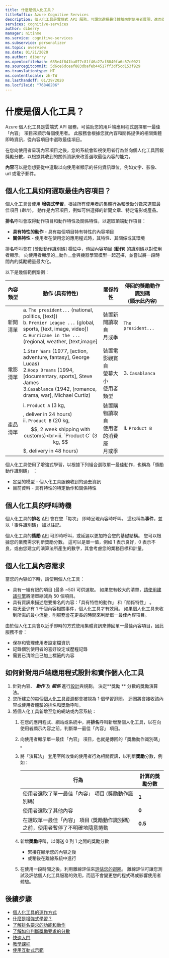 ```yaml
---
title: 什麼是個人化工具？
titleSuffix: Azure Cognitive Services
description: 個人化工具是雲端式 API 服務，可讓您選擇最佳體驗來對使用者展現，進而從其即時行為中學習。
services: cognitive-services
author: diberry
manager: nitinme
ms.service: cognitive-services
ms.subservice: personalizer
ms.topic: overview
ms.date: 01/21/2020
ms.author: diberry
ms.openlocfilehash: 685e4f841ba077c81f46a27af8040fa6c57c0021
ms.sourcegitcommit: 5d6ce6dceaf883dbafeb44517ff3df5cd153f929
ms.translationtype: HT
ms.contentlocale: zh-TW
ms.lasthandoff: 01/29/2020
ms.locfileid: "76846206"
---
```

# <a name="what-is-personalizer"></a>什麼是個人化工具？

Azure 個人化工具是雲端式 API 服務，可協助您的用戶端應用程式選擇單一最佳「內容」  項目來顯示每個使用者。 此服務會根據您就內容和關係提供的相關集體即時資訊，從內容項目中選取最佳項目。

在您向使用者呈現內容項目之後，您的系統會監視使用者行為並向個人化工具回報獎勵分數，以根據其收到的關係資訊來改善選取最佳內容的能力。

**內容**可以是您想要從中選取以向使用者顯示的任何資訊單位，例如文字、影像、url 或電子郵件。

<!--
![What is personalizer animation](./media/what-is-personalizer.gif)
-->

## <a name="how-does-personalizer-select-the-best-content-item"></a>個人化工具如何選取最佳內容項目？

個人化工具會使用 **增強式學習**，根據所有使用者的集體行為和獎勵分數來選取最佳項目 (_動作_)。 動作是內容項目，例如可供選擇的新聞文章、特定電影或產品。

**排名**呼叫會取得動作項目和動作特性及關係特性，以選取頂端動作項目：

* **具有特性的動作** - 具有每個項目特有特性的內容項目
* **關係特性** - 使用者在使用您的應用程式時，其特性、其關係或其環境

排名呼叫會在 [獎勵動作識別碼]  欄位中，傳回內容項目 (__動作__) 的識別碼以對使用者顯示。
向使用者顯示的__動作__會與機器學習模型一起選擇，並嘗試將一段時間內的獎勵總量最大化。

以下是幾個範例案例：

|內容類型|**動作 (具有特性)**|**關係特性**|傳回的獎勵動作識別碼<br>(顯示此內容)|
|--|--|--|--|
|新聞清單|a. `The president...` (national, politics, [text])<br>b. `Premier League ...` (global, sports, [text, image, video])<br> c. `Hurricane in the ...` (regional, weather, [text,image]|裝置新聞讀取自<br>月或季<br>|`The president...`|
|電影清單|1.`Star Wars` (1977, [action, adventure, fantasy], George Lucas)<br>2.`Hoop Dreams` (1994, [documentary, sports], Steve James<br>3.`Casablanca` (1942, [romance, drama, war], Michael Curtiz)|裝置電影觀賞自<br>螢幕大小<br>使用者類型<br>|3. `Casablanca`|
|產品清單|i. `Product A` (3 kg, $$$$, deliver in 24 hours)<br>ii. `Product B` (20 kg, $$, 2 week shipping with customs)<br>iii. `Product C` (3 kg, $$$, delivery in 48 hours)|裝置購物讀取自<br>使用者的消費層<br>月或季|ii. `Product B`|

個人化工具使用了增強式學習，以根據下列組合選取單一最佳動作，也稱為「獎勵動作識別碼」  ：
* 定型的模型 - 個人化工具服務收到的過去資訊
* 目前資料 - 具有特性的特定動作和關係特性

## <a name="when-to-call-personalizer"></a>個人化工具的呼叫時機

個人化工具的**排名** [API](https://go.microsoft.com/fwlink/?linkid=2092082) 會在您「每次」  即時呈現內容時呼叫。 這也稱為**事件**，並以「事件識別碼」  加以註記。

個人化工具的**獎勵** [API](https://westus2.dev.cognitive.microsoft.com/docs/services/personalizer-api/operations/Reward) 可即時呼叫，或延遲以更加符合您的基礎結構。 您可以根據您的業務需求判斷獎勵分數。 這可以是單一值，例如 1 表示良好，0 表示不良，或由您建立的演算法所產生的數字，其會考慮您的業務目標和計量。

## <a name="personalizer-content-requirements"></a>個人化工具內容需求

當您的內容如下時，請使用個人化工具：

* 具有一組有限的項目 (最多 ~50) 可供選取。 如果您有較大的清單，[請使用建議引擎](where-can-you-use-personalizer.md#use-personalizer-with-recommendation-engines)將清單縮減為 50 個項目。
* 具有資訊來描述您要排名的內容：「具有特性的動作」  和「關係特性」  。
* 每天至少有 1 千個內容相關事件，個人化工具才有效用。 如果個人化工具未收到所需的最小流量，則服務會花更長的時間來判斷單一最佳內容項目。

由於個人化工具會以近乎即時的方式使用集體資訊來傳回單一最佳內容項目，因此服務不會：
* 保存和管理使用者設定檔資訊
* 記錄個別使用者的喜好設定或歷程記錄
* 需要已清除且已加上標籤的內容

## <a name="how-to-design-and-implement-personalizer-for-your-client-application"></a>如何針對用戶端應用程式設計和實作個人化工具

1. 針對內容、 **_動作_** 及 **_關係_** 進行[設計](concepts-features.md)與規劃。 決定**獎勵 ** 分數的獎勵演算法。
1. 您所建立的每個[個人化工具資源](how-to-settings.md)都會被視為 1 個學習迴圈。 迴圈將會接收該內容或使用者體驗的排名和獎勵呼叫。
1. 將個人化工具新增至您的網站或內容系統：
    1. 在您的應用程式、網站或系統中，將**排名**呼叫新增至個人化工具，以在向使用者顯示內容之前，判斷單一最佳「內容」  項目。
    1. 向使用者顯示單一最佳「內容」  項目，也就是傳回的「獎勵動作識別碼」  。
    1. 將「演算法」  套用至所收集的使用者行為相關資訊，以判斷**獎勵**分數，例如：

        |行為|計算的獎勵分數|
        |--|--|
        |使用者選取了單一最佳「內容」  項目 (獎勵動作識別碼)|**1**|
        |使用者選取了其他內容|**0**|
        |在選取單一最佳「內容」  項目 (獎勵動作識別碼) 之前，使用者暫停了不明確地隨意捲動|**0.5**|

    1. 新增**獎勵**呼叫，以傳送 0 到 1 之間的獎勵分數
        * 緊接在顯示您的內容之後
        * 或稍後在離線系統中進行
    1. 在使用一段時間之後，利用離線評估來[評估您的迴圈](concepts-offline-evaluation.md)。 離線評估可讓您測試及評估個人化工具服務的效用，而這不會變更您的程式碼或影響使用者體驗。

## <a name="next-steps"></a>後續步驟


* [個人化工具的運作方式](how-personalizer-works.md)
* [什麼是增強式學習？](concepts-reinforcement-learning.md)
* [了解排名要求的功能和動作](concepts-features.md)
* [了解如何判斷獎勵要求的分數](concept-rewards.md)
* [快速入門](sdk-learning-loop.md)
* [教學課程](tutorial-use-azure-notebook-generate-loop-data.md)
* [使用互動式示範](https://personalizationdemo.azurewebsites.net/)
